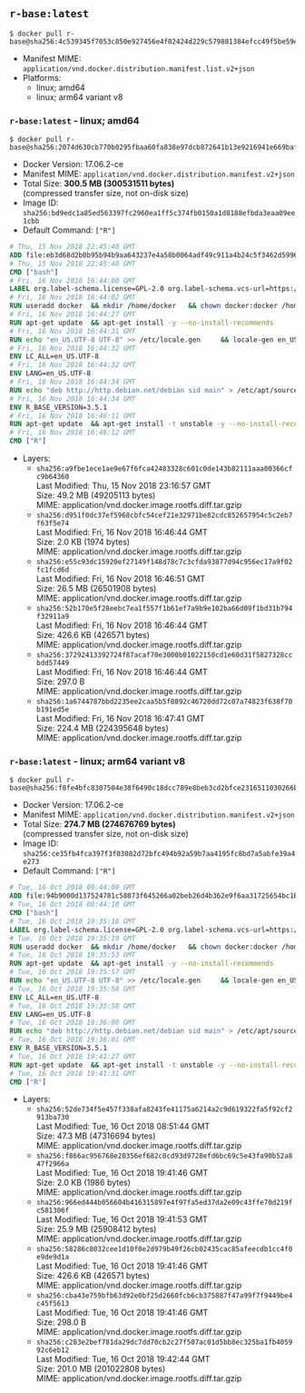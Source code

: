 ## `r-base:latest`

```console
$ docker pull r-base@sha256:4c539345f7053c850e927456e4f02424d229c579881384efcc49f5be59ed2e60
```

-	Manifest MIME: `application/vnd.docker.distribution.manifest.list.v2+json`
-	Platforms:
	-	linux; amd64
	-	linux; arm64 variant v8

### `r-base:latest` - linux; amd64

```console
$ docker pull r-base@sha256:2074d630cb770b0295fbaa60fa838e97dcb872641b13e9216941e669baf6232f
```

-	Docker Version: 17.06.2-ce
-	Manifest MIME: `application/vnd.docker.distribution.manifest.v2+json`
-	Total Size: **300.5 MB (300531511 bytes)**  
	(compressed transfer size, not on-disk size)
-	Image ID: `sha256:bd9edc1a85ed563397fc2960ea1ff5c374fb0150a1d8188efbda3eaa09ee1cbb`
-	Default Command: `["R"]`

```dockerfile
# Thu, 15 Nov 2018 22:45:40 GMT
ADD file:eb3d68d2b0b95b94b9aa643237e4a58b0064adf49c911a4b24c5f3462d5996f1 in / 
# Thu, 15 Nov 2018 22:45:40 GMT
CMD ["bash"]
# Fri, 16 Nov 2018 16:44:00 GMT
LABEL org.label-schema.license=GPL-2.0 org.label-schema.vcs-url=https://github.com/rocker-org/r-base org.label-schema.vendor=Rocker Project maintainer=Dirk Eddelbuettel <edd@debian.org>
# Fri, 16 Nov 2018 16:44:02 GMT
RUN useradd docker 	&& mkdir /home/docker 	&& chown docker:docker /home/docker 	&& addgroup docker staff
# Fri, 16 Nov 2018 16:44:27 GMT
RUN apt-get update 	&& apt-get install -y --no-install-recommends 		ed 		less 		locales 		vim-tiny 		wget 		ca-certificates 		fonts-texgyre 	&& rm -rf /var/lib/apt/lists/*
# Fri, 16 Nov 2018 16:44:31 GMT
RUN echo "en_US.UTF-8 UTF-8" >> /etc/locale.gen 	&& locale-gen en_US.utf8 	&& /usr/sbin/update-locale LANG=en_US.UTF-8
# Fri, 16 Nov 2018 16:44:32 GMT
ENV LC_ALL=en_US.UTF-8
# Fri, 16 Nov 2018 16:44:32 GMT
ENV LANG=en_US.UTF-8
# Fri, 16 Nov 2018 16:44:34 GMT
RUN echo "deb http://http.debian.net/debian sid main" > /etc/apt/sources.list.d/debian-unstable.list         && echo 'APT::Default-Release "testing";' > /etc/apt/apt.conf.d/default
# Fri, 16 Nov 2018 16:44:34 GMT
ENV R_BASE_VERSION=3.5.1
# Fri, 16 Nov 2018 16:46:11 GMT
RUN apt-get update 	&& apt-get install -t unstable -y --no-install-recommends 		littler                 r-cran-littler                 r-cran-stringr 		r-base=${R_BASE_VERSION}-* 		r-base-dev=${R_BASE_VERSION}-* 		r-recommended=${R_BASE_VERSION}-*         && echo 'options(repos = c(CRAN = "https://cloud.r-project.org/"))' >> /etc/R/Rprofile.site         && echo 'source("/etc/R/Rprofile.site")' >> /etc/littler.r 	&& ln -s /usr/lib/R/site-library/littler/examples/install.r /usr/local/bin/install.r 	&& ln -s /usr/lib/R/site-library/littler/examples/install2.r /usr/local/bin/install2.r 	&& ln -s /usr/lib/R/site-library/littler/examples/installGithub.r /usr/local/bin/installGithub.r 	&& ln -s /usr/lib/R/site-library/littler/examples/testInstalled.r /usr/local/bin/testInstalled.r 	&& install.r docopt 	&& rm -rf /tmp/downloaded_packages/ /tmp/*.rds 	&& rm -rf /var/lib/apt/lists/*
# Fri, 16 Nov 2018 16:46:12 GMT
CMD ["R"]
```

-	Layers:
	-	`sha256:a9fbe1ece1ae9e67f6fca42483328c601c0de143b82111aaa00366cfc9b64360`  
		Last Modified: Thu, 15 Nov 2018 23:16:57 GMT  
		Size: 49.2 MB (49205113 bytes)  
		MIME: application/vnd.docker.image.rootfs.diff.tar.gzip
	-	`sha256:d951f0dc37ef5968cbfc54cef21e32971be82cdc852657954c5c2eb7f63f5e74`  
		Last Modified: Fri, 16 Nov 2018 16:46:44 GMT  
		Size: 2.0 KB (1974 bytes)  
		MIME: application/vnd.docker.image.rootfs.diff.tar.gzip
	-	`sha256:e55c93dc15920ef27149f148d78c7c3cfda93877d94c956ec17a9f02fc1fcd6d`  
		Last Modified: Fri, 16 Nov 2018 16:46:51 GMT  
		Size: 26.5 MB (26501908 bytes)  
		MIME: application/vnd.docker.image.rootfs.diff.tar.gzip
	-	`sha256:52b170e5f28eebc7ea1f557f1b61ef7a9b9e102ba66d09f1bd31b794f32911a9`  
		Last Modified: Fri, 16 Nov 2018 16:46:44 GMT  
		Size: 426.6 KB (426571 bytes)  
		MIME: application/vnd.docker.image.rootfs.diff.tar.gzip
	-	`sha256:37292413392724f87acaf70e3000b01022150cd1e60d31f5827328ccbdd57449`  
		Last Modified: Fri, 16 Nov 2018 16:46:44 GMT  
		Size: 297.0 B  
		MIME: application/vnd.docker.image.rootfs.diff.tar.gzip
	-	`sha256:1a6744787bbd2235ee2caa5b5f8892c46720dd72c07a74823f638f70b191ed5e`  
		Last Modified: Fri, 16 Nov 2018 16:47:41 GMT  
		Size: 224.4 MB (224395648 bytes)  
		MIME: application/vnd.docker.image.rootfs.diff.tar.gzip

### `r-base:latest` - linux; arm64 variant v8

```console
$ docker pull r-base@sha256:f8fe4bfc8307504e38f6490c18dcc789e8beb3cd2bfce2316511030266bf8f95
```

-	Docker Version: 17.06.2-ce
-	Manifest MIME: `application/vnd.docker.distribution.manifest.v2+json`
-	Total Size: **274.7 MB (274676769 bytes)**  
	(compressed transfer size, not on-disk size)
-	Image ID: `sha256:ce35fb4fca397f3f03082d72bfc494b92a59b7aa4195fc8bd7a5abfe39a4e273`
-	Default Command: `["R"]`

```dockerfile
# Tue, 16 Oct 2018 08:44:09 GMT
ADD file:94b9000d137524781c58073f645266a02beb26d4b362e9f6aa31725654bc1b7a in / 
# Tue, 16 Oct 2018 08:44:10 GMT
CMD ["bash"]
# Tue, 16 Oct 2018 19:35:16 GMT
LABEL org.label-schema.license=GPL-2.0 org.label-schema.vcs-url=https://github.com/rocker-org/r-base org.label-schema.vendor=Rocker Project maintainer=Dirk Eddelbuettel <edd@debian.org>
# Tue, 16 Oct 2018 19:35:19 GMT
RUN useradd docker 	&& mkdir /home/docker 	&& chown docker:docker /home/docker 	&& addgroup docker staff
# Tue, 16 Oct 2018 19:35:53 GMT
RUN apt-get update 	&& apt-get install -y --no-install-recommends 		ed 		less 		locales 		vim-tiny 		wget 		ca-certificates 		fonts-texgyre 	&& rm -rf /var/lib/apt/lists/*
# Tue, 16 Oct 2018 19:35:57 GMT
RUN echo "en_US.UTF-8 UTF-8" >> /etc/locale.gen 	&& locale-gen en_US.utf8 	&& /usr/sbin/update-locale LANG=en_US.UTF-8
# Tue, 16 Oct 2018 19:35:58 GMT
ENV LC_ALL=en_US.UTF-8
# Tue, 16 Oct 2018 19:35:58 GMT
ENV LANG=en_US.UTF-8
# Tue, 16 Oct 2018 19:36:00 GMT
RUN echo "deb http://http.debian.net/debian sid main" > /etc/apt/sources.list.d/debian-unstable.list         && echo 'APT::Default-Release "testing";' > /etc/apt/apt.conf.d/default
# Tue, 16 Oct 2018 19:36:01 GMT
ENV R_BASE_VERSION=3.5.1
# Tue, 16 Oct 2018 19:41:27 GMT
RUN apt-get update 	&& apt-get install -t unstable -y --no-install-recommends 		littler                 r-cran-littler                 r-cran-stringr 		r-base=${R_BASE_VERSION}-* 		r-base-dev=${R_BASE_VERSION}-* 		r-recommended=${R_BASE_VERSION}-*         && echo 'options(repos = c(CRAN = "https://cloud.r-project.org/"))' >> /etc/R/Rprofile.site         && echo 'source("/etc/R/Rprofile.site")' >> /etc/littler.r 	&& ln -s /usr/lib/R/site-library/littler/examples/install.r /usr/local/bin/install.r 	&& ln -s /usr/lib/R/site-library/littler/examples/install2.r /usr/local/bin/install2.r 	&& ln -s /usr/lib/R/site-library/littler/examples/installGithub.r /usr/local/bin/installGithub.r 	&& ln -s /usr/lib/R/site-library/littler/examples/testInstalled.r /usr/local/bin/testInstalled.r 	&& install.r docopt 	&& rm -rf /tmp/downloaded_packages/ /tmp/*.rds 	&& rm -rf /var/lib/apt/lists/*
# Tue, 16 Oct 2018 19:41:31 GMT
CMD ["R"]
```

-	Layers:
	-	`sha256:52de734f5e457f338afa8243fe41175a6214a2c9d619322fa5f92cf2913ba730`  
		Last Modified: Tue, 16 Oct 2018 08:51:44 GMT  
		Size: 47.3 MB (47316694 bytes)  
		MIME: application/vnd.docker.image.rootfs.diff.tar.gzip
	-	`sha256:f866ac956768e20356ef682c0cd93d9728efd6bc69c5e43fa90b52a847f2966a`  
		Last Modified: Tue, 16 Oct 2018 19:41:46 GMT  
		Size: 2.0 KB (1986 bytes)  
		MIME: application/vnd.docker.image.rootfs.diff.tar.gzip
	-	`sha256:966ed444b056604b416315897e4f97fa5ed37da2e09c43ffe70d219fc581306f`  
		Last Modified: Tue, 16 Oct 2018 19:41:53 GMT  
		Size: 25.9 MB (25908412 bytes)  
		MIME: application/vnd.docker.image.rootfs.diff.tar.gzip
	-	`sha256:58286c8032cee1d10f0e2d979b49f26cb02435cac85afeecdb1cc4f0e9de9d1a`  
		Last Modified: Tue, 16 Oct 2018 19:41:46 GMT  
		Size: 426.6 KB (426571 bytes)  
		MIME: application/vnd.docker.image.rootfs.diff.tar.gzip
	-	`sha256:cba43e759bfb63d92e0bf25d2660fcb6cb375887f47a99f7f9449be4c45f5613`  
		Last Modified: Tue, 16 Oct 2018 19:41:46 GMT  
		Size: 298.0 B  
		MIME: application/vnd.docker.image.rootfs.diff.tar.gzip
	-	`sha256:c283e2bef781da29dc7dd70cb2c27f507ac01d5bb8ec325ba1fb405992c6eb12`  
		Last Modified: Tue, 16 Oct 2018 19:42:44 GMT  
		Size: 201.0 MB (201022808 bytes)  
		MIME: application/vnd.docker.image.rootfs.diff.tar.gzip
